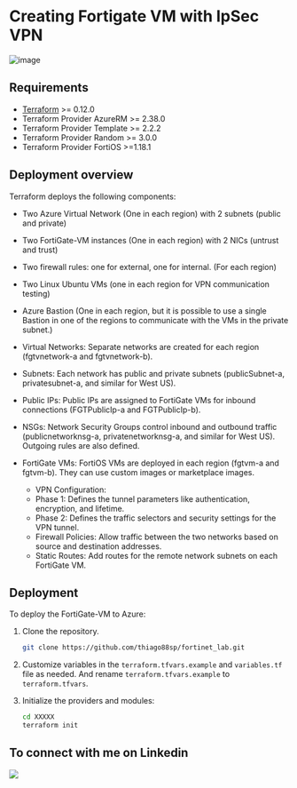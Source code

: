 # Creating Fortigate VM with IpSec VPN

![image](https://github.com/thiago88sp/fortinet_lab/assets/54182968/fa4a07c7-89f7-4801-aa0e-97f9afa9cc4c)

## Requirements

* [Terraform](https://learn.hashicorp.com/terraform/getting-started/install.html) >= 0.12.0
* Terraform Provider AzureRM >= 2.38.0
* Terraform Provider Template >= 2.2.2
* Terraform Provider Random >= 3.0.0
* Terraform Provider FortiOS >=1.18.1

## Deployment overview

Terraform deploys the following components:

* Two Azure Virtual Network (One in each region) with 2 subnets (public and private)
* Two FortiGate-VM instances (One in each region) with 2 NICs (untrust and trust)
* Two firewall rules: one for external, one for internal. (For each region)
* Two Linux Ubuntu VMs (one in each region for VPN communication testing)
* Azure Bastion (One in each region, but it is possible to use a single Bastion in one of the regions to communicate with the VMs in the private subnet.)

* Virtual Networks: Separate networks are created for each region (fgtvnetwork-a and fgtvnetwork-b).
* Subnets: Each network has public and private subnets (publicSubnet-a, privatesubnet-a, and similar for West US).
* Public IPs: Public IPs are assigned to FortiGate VMs for inbound connections (FGTPublicIp-a and FGTPublicIp-b).
* NSGs: Network Security Groups control inbound and outbound traffic (publicnetworknsg-a, privatenetworknsg-a, and similar for West US). Outgoing rules are also defined.
* FortiGate VMs: FortiOS VMs are deployed in each region (fgtvm-a and fgtvm-b). They can use custom images or marketplace images.
    * VPN Configuration:
    - Phase 1: Defines the tunnel parameters like authentication, encryption, and lifetime.
    - Phase 2: Defines the traffic selectors and security settings for the VPN tunnel.
    - Firewall Policies: Allow traffic between the two networks based on source and destination addresses.
    - Static Routes: Add routes for the remote network subnets on each FortiGate VM.

## Deployment

To deploy the FortiGate-VM to Azure:

1. Clone the repository.

   ```sh
   git clone https://github.com/thiago88sp/fortinet_lab.git
    ```
    
2. Customize variables in the `terraform.tfvars.example` and `variables.tf` file as needed.  And rename `terraform.tfvars.example` to `terraform.tfvars`.
3. Initialize the providers and modules:

   ```sh
   cd XXXXX
   terraform init
    ```


## To connect with me on Linkedin
[<img src="https://img.shields.io/badge/linkedin-%230077B5.svg?&style=for-the-badge&logo=linkedin&logoColor=white" />](https://www.linkedin.com/in/thiagosouzapontes/)
